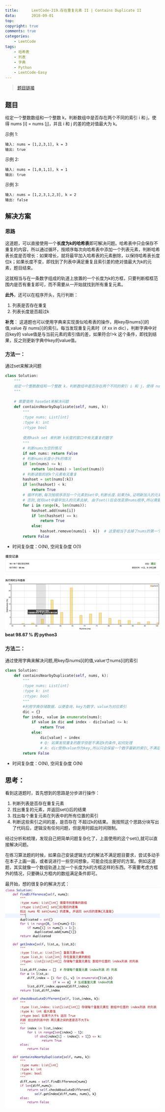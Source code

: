 ```yaml
---
title:      LeetCode-219.存在重复元素 II | Contains Duplicate II
data:       2018-09-01
top:
copyright: true
comments: true
categories:
    - LeetCode
tags:
    - 哈希表
    - 列表
    - 字典
    - Python
    - LeetCode-Easy
---
```


>[题目链接](https://leetcode-cn.com/problems/contains-duplicate-ii/)

## 题目

给定一个整数数组和一个整数 k，判断数组中是否存在两个不同的索引 i 和 j，使得 nums [i] = nums [j]，并且 i 和 j 的差的绝对值最大为 k。

示例 1:

```
输入: nums = [1,2,3,1], k = 3
输出: true
```

<!-- more --> 

示例 2:

```
输入: nums = [1,0,1,1], k = 1
输出: true
```
示例 3:

```
输入: nums = [1,2,3,1,2,3], k = 2
输出: false
```

## 解决方案

### 思路

这道题，可以直接使用一个**长度为k的哈希表**即可解决问题。哈希表中只会保存不重复的内容，所以通过循环，按顺序每次向哈希表中添加一个列表元素，判断哈希表长度是否增长：如果增长，就将最早加入哈希表的元素删除，以保持哈希表长度位k；如果长度不变，即找到了列表中满足重复且索引差的绝对值最大为k的元素，题目结束。

这就相当与在一条数字组成的轨道上放置的一个长度为k的方框，只要判断框框范围内是否有重复即可，而不需要从一开始就找到所有重复元素。

**此外**，还可以在程序开头，先行判断：
1. 列表是否存在重复
2. 列表长度是否超过k

**补充**：
这道题也可以使用字典来实现类似哈希表的操作，用key存nums[i]的值,value 存 nums[i]的索引。每当发现重复元素时（if xx in dic），判断字典中对应key的 value值是与当前元素的索引值的差，如果符合!>k 这个条件，即找到结果，反之则更新字典中key的value值。

### 方法一： 

通过set来解决问题

```python
class Solution:
    """
    给定一个整数数组和一个整数 k，判断数组中是否存在两个不同的索引 i 和 j，使得 nums [i] = nums [j]，并且 i 和 j 的差的绝对值最大为 k。
    """

    # 需要使用 haseSet来解决问题
    def containsNearbyDuplicate(self, nums, k):
        """
        :type nums: List[int]
        :type k: int
        :rtype bool

        使用hash set 来判断 k长度的窗口中有无重复的数字
        """
        # 判断nums为空的情况
        if not nums: return False
        # 判断nums长度小于k的情况
        if len(nums) <= k:
            return len(nums) > len(set(nums))
        # 判断读取的前k个元素有无重复
        hashset = set(nums[:k])
        if len(hashset) < k:
            return True
        # 循环判断,每次按顺序添加一个元素到set中,判断长度.如果为k,证明新加入的元素与set中的存在重复,条件成立.
        # 否则,就将set中最早加入的元素去掉, 由于set()后会改变原nums顺序,所以需要使用remove方法,按照添加顺序去除. 即nums[i-k]
        for i in range(k, len(nums)):
            hashset.add(nums[i])
            if len(hashset) == k:
                return True
            else:
                hashset.remove(nums[i - k])  # 这里相当于去掉了nums的第一个元素,依次类推
        return False
```
- 时间复杂度：O(N), 空间复杂度 O(1)

![cdii-1](/images/post/cdii-1.jpg)
**beat 98.67 % 的 python3**

### 方法二：

通过使用字典来解决问题,用key存nums[i]的值,value寸nums[i]的索引

```python
class Solution:
    def containsNearbyDuplicate(self, nums, k):
        """
        :type nums: List[int]
        :type k: int
        :rtype: bool
        """
        #利用字典存储数据，以便查询，key为数字，value为对应索引
        dic = {}
        for index, value in enumerate(nums):
            if value in dic and index - dic[value] <= k:
                return True
            else:
                dic[value] = index
                # Q: 如果发现重复的数字但是不满足k的条件,如何处理
                # A: dic使用value作为key,所以只会保留一个数字最新的索引,不满足条件就会被覆盖
        return False
```
- 时间复杂度：O(N), 空间复杂度 O(N)

## 思考：

看到这道题时，首先想到的思路是分步进行操作：
1. 判断列表是否存在重复元素
2. 找出重复的元素，并返回set()后的结果
3. 找出每个重复元素在列表中的所有位置的索引
4. 判断这些索引之间的差，是否存在 不超过k的结果。
我按照这个思路分块写出了代码后，逻辑没有任何问题，但是用时超出时间限制。

经过分析和梳理，发现自己把简单问题复杂化了，上面使用的这个set(),就可以直接解决问题。

在练习算法题的时候，如果自己安装逻辑方式的解法不满足题目要求，尝试多动手在本子上画一画，或者说进行一些空间想象，可能会找出更好的方案。例如这道题，其实就像一个数组轨道上加一个长度为k的方框这样的东西。不需要考虑方框外的情况，只要确认方框内的数组满足条件即可。

最开始，想的很复杂的解决方式：
![emm](/images/post/emmm.jpg)
